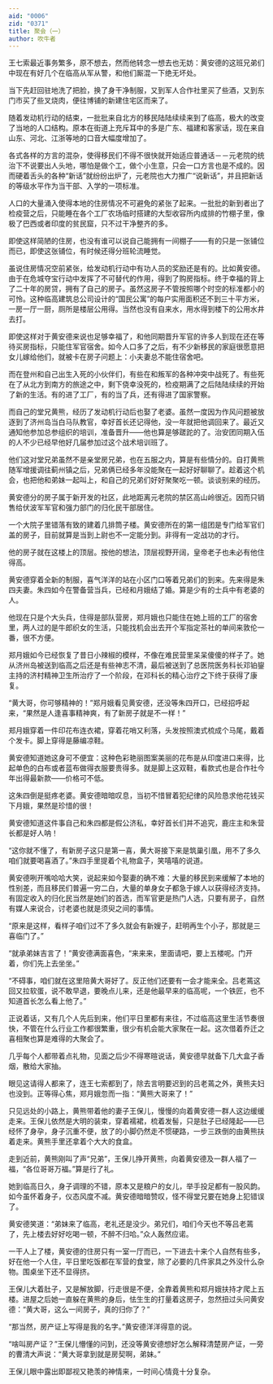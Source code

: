 ```yaml
---
aid: "0006"
zid: "0371"
title: 聚会（一）
author: 吹牛者
---
```


王七索最近事务繁多，原不想去，然而他转念一想去也无妨：黄安德的这班兄弟们中现在有好几个在临高从军从警，和他们厮混一下绝无坏处。

当下先赶回驻地洗了把脸，换了身干净制服，又到军人合作社里买了些酒，又到东门市买了些叉烧肉，便往博铺的新建住宅区而来了。

随着发动机行动的结束，一批批来自北方的移民陆陆续续来到了临高，极大的改变了当地的人口结构。原本在街道上充斥耳中的多是广东、福建和客家话，现在来自山东、河北、江浙等地的口音大幅度增加了。

各式各样的方言的混杂，使得移民们不得不很快就开始适应普通话－－元老院的统治下不说要出人头地，哪怕是做个工，做个小生意，只会一口方言也是不成的。因而硬着舌头的各种“新话”就纷纷出炉了，元老院也大力推广“说新话”，并且把新话的等级水平作为当干部、入学的一项标准。

人口的大量涌入使得本地的住房情况不可避免的紧张了起来。一批批的新到者出了检疫营之后，只能睡在各个工厂农场临时搭建的大型收容所内成排的竹棚子里，像极了巴西或者印度的贫民窟，只不过干净整齐的多。

即使这样简陋的住房，也没有谁可以说自己能拥有一间棚子——有的只是一张铺位而已，即使这张铺位，有时候还得分班轮流睡觉。

虽说住房情况空前紧张，给发动机行动中有功人员的奖励还是有的。比如黄安德。由于在危城夺宝行动中发挥了不可替代的作用，得到了购房指标。终于幸福的背上了二十年的房贷，拥有了自己的房子。虽然这房子不管按照哪个时空的标准都小的可怜。这种临高建筑总公司设计的“国民公寓”的每户实用面积还不到三十平方米，一房一厅一厨，厕所是楼层公用得。当然也没有自来水，用水得到楼下的公用水井去打。

即使这样对于黄安德来说也足够幸福了，和他同期晋升军官的许多人到现在还在等待买房指标，只能住军官宿舍。如今人口多了之后，有不少新移民的家庭很愿意把女儿嫁给他们，就被卡在房子问题上：小夫妻总不能住宿舍吧。

而在登州和自己出生入死的小伙伴们，有些在和叛军的各种冲突中战死了。有些死在了从北方到南方的旅途之中，剩下侥幸没死的，检疫期满了之后陆陆续续的开始了新的生活。有的进了工厂，有的当了兵，还有得进了国家警察。

而自己的堂兄黄熊，经历了发动机行动后也娶了老婆。虽然一度因为作风问题被放逐到了济州岛当白马队教官，幸好首长还记得他，没一年就把他调回来了。最近又通知他参加总参组织的培训，准备晋升——他也算是够蹉跎的了。治安团同期入伍的人不少已经早他好几届参加过这个战术培训班了。

他们这对堂兄弟虽然不是亲堂房兄弟，也在五服之内，算是有些情分的。自打黄熊随军增援调往蓟州镇之后，兄弟俩已经多年没能聚在一起好好聊聊了。趁着这个机会，也把他和弟妹一起叫上，和自己的兄弟们好好聚聚吃一顿。谈谈别来的经历。

黄安德分的房子属于新开发的社区，此地距离元老院的禁区高山岭很近。因而只销售给伏波军军官和强力部门的归化民干部居住。

一个大院子里错落有致的建着几排筒子楼。黄安德所在的第一组团是专门给军官们盖的房子，目前就算是当到上尉也不一定能分到。非得有一定战功的才行。

他的房子就在这楼上的顶层。按他的想法，顶层视野开阔，皇帝老子也未必有他住得高。

黄安德穿着全新的制服，喜气洋洋的站在小区门口等着兄弟们的到来。先来得是朱四夫妻。朱四如今在警备营当兵，已经和月娥结了婚。算是少有的士兵中有老婆的人。

他现在只是个大头兵，住得是部队营房，郑月娥也只能住在她上班的工厂的宿舍里，两人过的是牛郎织女的生活，只能找机会出去开个军指定茶社的单间来敦伦一番，很不方便。

郑月娥如今已经恢复了昔日小辣椒的模样，不像在难民营里呆呆傻傻的样子了。她从济州岛被送到临高之后还是有些神志不清，最后被送到了总医院医务科长邓铂鋆主持的济村精神卫生所治疗了一个阶段，在邓科长的精心治疗之下终于获得了康复。

“黄大哥，你可够精神的！”郑月娥看见黄安德，还没等朱四开口，已经招呼起来，“果然是人逢喜事精神爽，有了新房子就是不一样！”

郑月娥穿着一件印花布连衣裙，穿着花哨又利落，头发按照澳式梳成个马尾，戴着个发卡。脚上穿得是藤编凉鞋。

黄安德知道她这身可不便宜：这种色彩艳丽图案美丽的花布是从印度进口来得，比起单色的白布或者蓝布做得衣服要贵得多。就是脚上这双鞋，看款式也是合作社今年出得最新款——价格可不低。

这朱四倒是挺疼老婆。黄安德暗暗叹息，当初不惜冒着犯纪律的风险恳求他花钱买下月娥，果然是珍惜的很！

黄安德知道这件事自己和朱四都是假公济私，幸好首长们并不追究，鹿庄主和朱营长都是好人呐！

“这你就不懂了，有新房子这只是第一喜，黄大哥接下来是筑巢引凰，用不了多久咱们就要喝喜酒了。”朱四手里提着个礼物盒子，笑嘻嘻的说道。

黄安德咧开嘴哈哈大笑，说起来如今娶妻的确不难：大量的移民到来缓解了本地的性别差，而且移民们普遍一穷二白，大量的单身女子都急于嫁人以获得经济支持。有固定收入的归化民当然是她们的首选，而军官更是热门人选，只要有房子，自然有媒人来说合，讨老婆也就是须臾之间的事情。

“原来是这样，看样子咱们过不了多久就会有新嫂子，赶明再生个小子，那就是三喜临门了。”

“就承弟妹吉言了！”黄安德满面喜色，“来来来，里面请吧，要上五楼呢。门开着，你们先上去坐坐。”

“不碍事，咱们就在这里陪黄大哥好了。反正他们还要有一会才能来全。吕老蔫这回又拉软蛋，说不敢早退，要晚点儿来，还是他最早来的临高呢，一个铁匠，也不知道首长怎么看上他了。”

正说着话，又有几个人先后到来，他们平日里都有来往，不过临高这里生活节奏很快，不管在什么行业工作都很繁重，很少有机会能大家聚在一起。这次借着乔迁之喜相聚也算是难得的大聚会了。

几乎每个人都带着点礼物，见面之后少不得寒暄说话，黄安德早就备下几大盒子香烟，散给大家抽。

眼见这请得人都来了，连王七索都到了，除去言明要迟到的吕老蔫之外，黄熊夫妇也没到。正等得心焦，郑月娥忽而一指：“黄熊大哥来了！”

只见远处的小路上，黄熊带着他的妻子王保儿，慢慢的向着黄安德一群人这边缓缓走来。王保儿依然是大明的装束，穿着襦裙，梳着发髻，只是肚子已经隆起——已经怀了身孕，身子沉重不便，放了的小脚仍然走不惯硬路，一步三跌倒的由黄熊扶着走来。黄熊手里还拿着个大大的食盒。

走到近前，黄熊刚叫了声“兄弟”，王保儿挣开黄熊，向着黄安德及一群人福了一福，“各位哥哥万福。”算是行了礼。

她到临高日久，身子调理的不错，原本又是粮户的女儿，举手投足都有一股风韵。如今虽怀着身子，仪态风度不减。黄安德暗暗赞叹，怪不得堂兄要在她身上犯错误了。

黄安德笑道：“弟妹来了临高，老礼还是没少。弟兄们，咱们今天也不等吕老蔫了，先上楼去好好吃喝一顿，不醉不归哈。”众人轰然应诺。

一干人上了楼，黄安德的住房只有一室一厅而已，一下进去十来个人自然有些多，好在他一个人住，平日里吃饭都在军营的食堂，除了必要的几件家具之外没什么杂物。围桌坐下还不显得挤。

王保儿大着肚子，又是解放脚，行走很是不便，全靠着黄熊和郑月娥扶持才爬上五楼。进屋之后她一直躲在黄熊的身后，怯生生的打量着这房子，忽然扭过头问黄安德：“黄大哥，这么一间房子，真的归你了？”

“那当然，房产证上写得是我的名字。”黄安德洋洋得意的说。

“啥叫房产证？”王保儿懵懂的问到，还没等黄安德想好怎么解释清楚房产证，一旁的曹清大声说：“黄大哥拿到就是房契啊，弟妹。”

王保儿眼中露出即鄙视又艳羡的神情来，一时间心情竟十分复杂。
